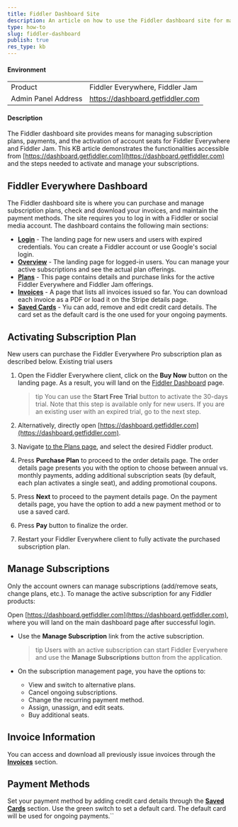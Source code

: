 ```yaml
---
title: Fiddler Dashboard Site
description: An article on how to use the Fiddler dashboard site for managing plans and subscriptions for Fiddler products
type: how-to
slug: fiddler-dashboard
publish: true
res_type: kb
---
```



#### Environment

|   |   |
|---|---|
| Product | Fiddler Everywhere, Fiddler Jam |
| Admin Panel Address | https://dashboard.getfiddler.com  |

#### Description

The Fiddler dashboard site provides means for managing subscription plans, payments, and the activation of account seats for Fiddler Everywhere and Fiddler Jam. This KB article demonstrates the functionalities accessible from [https://dashboard.getfiddler.com](https://dashboard.getfiddler.com) and the steps needed to activate and manage your subscriptions.


## Fiddler Everywhere Dashboard

The Fiddler dashboard site is where you can purchase and manage subscription plans, check and download your invoices, and maintain the payment methods. The site requires you to log in with a Fiddler or social media account. The dashboard contains the following main sections:

- [**Login**](https://dashboard.getfiddler.com/login) - The landing page for new users and users with expired credentials. You can create a Fiddler account or use Google's social login.
- [**Overview**](https://dashboard.getfiddler.com/overview) - The landing page for logged-in users. You can manage your active subscriptions and see the actual plan offerings.
- [**Plans**](https://dashboard.getfiddler.com/plans) - This page contains details and purchase links for the active Fiddler Everywhere and Fiddler Jam offerings.
- [**Invoices**](https://dashboard.getfiddler.com/invoices) - A page that lists all invoices issued so far. You can download each invoice as a PDF or load it on the Stripe details page.
- [**Saved Cards**](https://dashboard.getfiddler.com/cards) - Yiu can add, remove and edit credit card details. The card set as the default card is the one used for your ongoing payments.


## Activating Subscription Plan

New users can purchase the Fiddler Everywhere Pro subscription plan as described below. Existing trial users

1. Open the Fiddler Everywhere client, click on the **Buy Now** button on the landing page. As a result, you will land on the [Fiddler Dashboard](https://dashboard.getfiddler.com) page.

    >tip You can use the **Start Free Trial** button to activate the 30-days trial. Note that this step is available only for new users. If you are an existing user with an expired trial, go to the next step.

1. Alternatively, directly open [https://dashboard.getfiddler.com](https://dashboard.getfiddler.com).

1. Navigate [to the Plans page](https://dashboard.getfiddler.com/plans), and select the desired Fiddler product.

1. Press **Purchase Plan** to proceed to the order details page. The order details page presents you with the option to choose between annual vs. monthly payments, adding additional subscription seats (by default, each plan activates a single seat), and adding promotional coupons. 

1. Press **Next** to proceed to the payment details page. On the payment details page, you have the option to add a new payment method or to use a saved card.

1. Press **Pay** button to finalize the order.

1. Restart your Fiddler Everywhere client to fully activate the purchased subscription plan.


## Manage Subscriptions

Only the account owners can manage subscriptions (add/remove seats, change plans, etc.). To manage the active subscription for any Fiddler products:

Open [https://dashboard.getfiddler.com](https://dashboard.getfiddler.com), where you will land on the main dashboard page after successful login.

- Use the **Manage Subscription** link from the active subscription.

    >tip Users with an active subscription can start Fiddler Everywhere and use the **Manage Subscriptions** button from the application.

- On the subscription management page, you have the options to:
    - View and switch to alternative plans.
    - Cancel ongoing subscriptions.
    - Change the recurring payment method.
    - Assign, unassign, and edit seats.
    - Buy additional seats.

## Invoice Information

You can access and download all previously issue invoices through the [**Invoices**](https://dashboard.getfiddler.be/invoices) section.


## Payment Methods

Set your payment method by adding credit card details through the [**Saved Cards**](https://dashboard.getfiddler.com/cards) section. Use the green switch to set a default card. The default card will be used for ongoing payments.``
